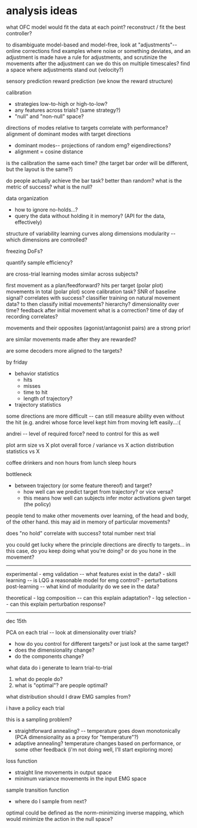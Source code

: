# analysis ideas

what OFC model would fit the data at each point?
reconstruct / fit the best controller?

to disambiguate model-based and model-free, look at "adjustments"-- online corrections
find examples where noise or something deviates, and an adjustment is made
have a rule for adjustments, and scrutinize the movements after the adjustment
can we do this on multiple timescales? 
find a space where adjustments stand out (velocity?)

sensory prediction
reward prediction (we know the reward structure)

calibration 
- strategies low-to-high or high-to-low?
- any features across trials? (same strategy?)
- "null" and "non-null" space?

directions of modes relative to targets correlate with performance?
alignment of dominant modes with target directions
- dominant modes-- projections of random emg? eigendirections?
- alignment = cosine distance

is the calibration the same each time?
(the target bar order will be different, but the layout is the same?)

do people actually achieve the bar task? better than random?
what is the metric of success?
what is the null?

data organization
- how to ignore no-holds...?
- query the data without holding it in memory? (API for the data, effectively)

structure of variability
learning curves along dimensions
modularity -- which dimensions are controlled?

freezing DoFs? 

quantify sample efficiency?

are cross-trial learning modes similar across subjects? 

first movement as a plan/feedforward?
hits per target (polar plot)
movements in total (polar plot)
score calibration task?
SNR of baseline signal? correlates with success?
classifier training on natural movement data?
	to then classify initial movements? 
hierarchy?
	dimensionality over time?
feedback
	after initial movement
	what is a correction?
time of day of recording correlates?

movements and their opposites (agonist/antagonist pairs) are a strong prior!

are similar movements made after they are rewarded?

are some decoders more aligned to the targets?

by friday
- behavior statistics
	- hits
	- misses
	- time to hit
	- length of trajectory?
- trajectory statistics

some directions are more difficult -- can still measure ability even without the hit (e.g. andrei whose force level kept him from moving left easily...:(

andrei -- level of required force? need to control for this as well

plot arm size vs X
plot overall force / variance vs X
action distribution statistics vs X

coffee drinkers and non
hours from lunch
sleep hours

bottleneck
- between trajectory (or some feature thereof) and target?
  - how well can we predict target from trajectory? or vice versa?
  - this means how well can subjects infer motor activations given target (the policy)
 
people tend to make other movements over learning, of the head and body, of the other hand. this may aid in memory of particular movements?

does "no hold" correlate with success?
total number
next trial

you could get lucky where the principle directions are directly to targets... in this case, do you keep doing what you're doing? or do you hone in the movement?


---


experimental 
	- emg validation -- what features exist in the data?
	- skill learning -- is LQG a reasonable model for emg control?
	- perturbations post-learning -- what kind of modularity do we see in the data?

theoretical
	- lqg composition -- can this explain adaptation?
	- lqg selection -- can this explain perturbation response?


---


dec 15th

PCA on each trial -- look at dimensionality over trials?
- how do you control for different targets? or just look at the same target?
- does the dimensionality change?
- do the components change?


what data do i generate to learn trial-to-trial
1. what do people do?
2. what is "optimal"? are people optimal?

what distribution should I draw EMG samples from?


i have a policy each trial


this is a sampling problem?
- straightforward annealing? -- temperature goes down monotonically (PCA dimensionality as a proxy for "temperature"?)
- adaptive annealing? temperature changes based on performance, or some other feedback (i'm not doing well, I'll start exploring more)

loss function
- straight line movements in output space
- minimum variance movements in the input EMG space

sample transition function
- where do I sample from next?


optimal could be defined as the norm-minimizing inverse mapping, which would minimize the action in the null space?

